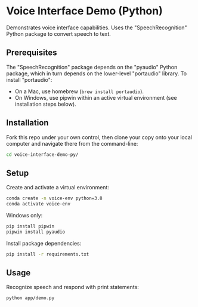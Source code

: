 # Voice Interface Demo (Python)

Demonstrates voice interface capabilities. Uses the "SpeechRecognition" Python package to convert speech to text.

## Prerequisites

The "SpeechRecognition" package depends on the "pyaudio" Python package, which in turn depends on the lower-level "portaudio" library. To install "portaudio": 

  + On a Mac, use homebrew (`brew install portaudio`). 
  + On Windows, use pipwin within an active virtual environment (see installation steps below).


## Installation

Fork this repo under your own control, then clone your copy onto your local computer and navigate there from the command-line:

```sh
cd voice-interface-demo-py/
```

## Setup

Create and activate a virtual environment:

```sh
conda create -n voice-env python=3.8
conda activate voice-env
```

Windows only:

```sh
pip install pipwin
pipwin install pyaudio
```

Install package dependencies:

```sh
pip install -r requirements.txt
```



## Usage

Recognize speech and respond with print statements:

```sh
python app/demo.py
```
